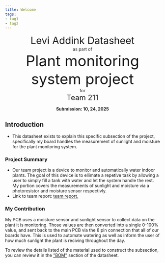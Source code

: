 ```yaml
---
title: Welcome
tags:
- tag1
- tag2
---
```

<center>
<font size= "6">Levi Addink Datasheet</font><br>
as part of<br>
<font size= "8"> Plant monitoring system project</font><br>
for<br>
<font size= "5"> Team 211 </font><br>

**Submission: 10, 24, 2025**
</center>

## Introduction

* This datasheet exists to explain this specific subsection of the project, specifically my board handles the measurement of sunlight and moisture for the plant monitoring system.

### Project Summary

* Our team project is a device to monitor and automatically water indoor plants. The goal of this device is to ellimate a repetive task by allowing a user to simply fill a tank with water and let the system handle the rest. My portion covers the measurements of sunlight and moisture via a photoresistor and moisture sensor respectivly.
* Link to team report: [team report.](https://egr304-2025-f-211.github.io/)


### My Contribution

My PCB uses a moisture sensor and sunlight sensor to collect data on the plant it is monitoring. Those values are then converted into a single 0-100% value, and sent back to the main PCB via the 8 pin connection that all of our boards have. This is used to automate watering as well as inform the user of how much sunlight the plant is reciving throughout the day.

To review the details listed of the material used to construct the subsection, you can review it in the ["BOM"](https://blobiathan.github.io/03-BOM/BOM/) section of the datasheet.
